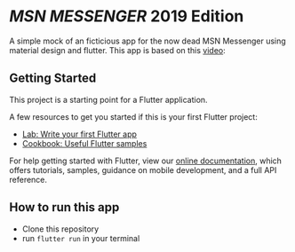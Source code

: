 # *MSN MESSENGER* 2019 Edition

A simple mock of an ficticious app for the now dead MSN Messenger using material design and flutter.
This app is based on this [video](https://www.youtube.com/watch?v=ttLS5_44D7E): 

## Getting Started

This project is a starting point for a Flutter application.

A few resources to get you started if this is your first Flutter project:

- [Lab: Write your first Flutter app](https://flutter.dev/docs/get-started/codelab)
- [Cookbook: Useful Flutter samples](https://flutter.dev/docs/cookbook)

For help getting started with Flutter, view our 
[online documentation](https://flutter.dev/docs), which offers tutorials, 
samples, guidance on mobile development, and a full API reference.

## How to run this app
  - Clone this repository
  - run `flutter run` in your terminal 
